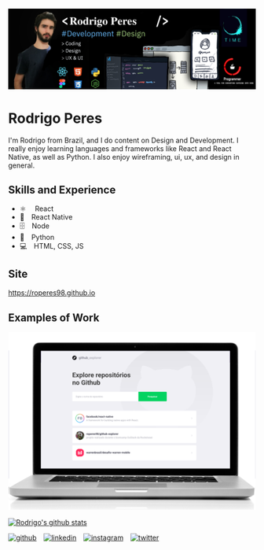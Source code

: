 ![Design and Development](cover.png)

# Rodrigo Peres
I'm Rodrigo from Brazil, and I do content on Design and Development. I really enjoy learning languages and frameworks like React and React Native, as well as Python. I also enjoy wireframing, ui, ux, and design in general. 

## Skills and Experience
* ⚛ ⠀ React
* 📱 ⠀React Native
* 🗄⠀ Node
* 🐍⠀ Python
* 💻 ⠀HTML, CSS, JS

## Site
https://roperes98.github.io

## Examples of Work
<img src="https://github.com/roperes98/github-explorer/blob/master/src/assets/github-explorer.png" width="512" >

[![Rodrigo's github stats](https://github-readme-stats.vercel.app/api?username=roperes98)](https://github.com/roperes98/github-readme-stats)

[<img src='https://cdn.jsdelivr.net/npm/simple-icons@3.0.1/icons/github.svg' alt='github' height='40'>](https://github.com/roperes98)⠀
[<img src='https://cdn.jsdelivr.net/npm/simple-icons@3.0.1/icons/linkedin.svg' alt='linkedin' height='40'>](https://www.linkedin.com/in/roperes98/)⠀
[<img src='https://cdn.jsdelivr.net/npm/simple-icons@3.0.1/icons/instagram.svg' alt='instagram' height='40'>](https://www.instagram.com/roperes98/)⠀
[<img src='https://cdn.jsdelivr.net/npm/simple-icons@3.0.1/icons/twitter.svg' alt='twitter' height='40'>](https://twitter.com/roperes98)  